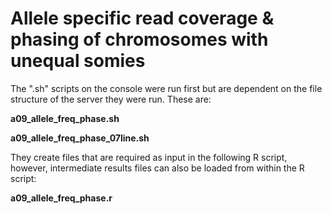 
# Allele specific read coverage & phasing of chromosomes with unequal somies

The ".sh" scripts on the console were run first but are dependent on the file structure of the server they were run. These are:

**a09_allele_freq_phase.sh**

**a09_allele_freq_phase_07line.sh**


They create files that are required as input in the following R script, however, intermediate results files can also be loaded from within the R script:

**a09_allele_freq_phase.r**



